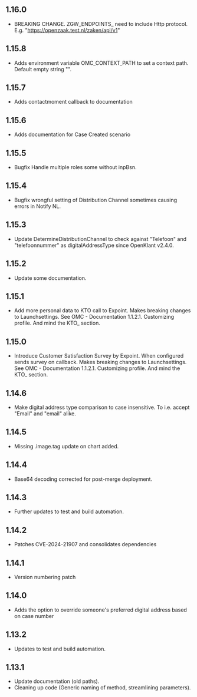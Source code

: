 ## 1.16.0

- BREAKING CHANGE. ZGW_ENDPOINTS_ need to include Http protocol. E.g. "https://openzaak.test.nl/zaken/api/v1" 

## 1.15.8

- Adds environment variable OMC_CONTEXT_PATH to set a context path. Default empty string "".

## 1.15.7

- Adds contactmoment callback to documentation

## 1.15.6 

- Adds documentation for Case Created scenario

## 1.15.5

- Bugfix Handle multiple roles some without inpBsn.

## 1.15.4

- Bugfix wrongful setting of Distribution Channel sometimes causing errors in Notify NL.

## 1.15.3

- Update DetermineDistributionChannel to check against "Telefoon" and "telefoonnummer" as digitalAddressType since OpenKlant v2.4.0.

## 1.15.2

- Update some documentation. 

## 1.15.1

- Add more personal data to KTO call to Expoint. Makes breaking changes to Launchsettings. 
  See OMC - Documentation 1.1.2.1. Customizing profile. And mind the KTO_ section.

## 1.15.0

- Introduce Customer Satisfaction Survey by Expoint. When configured sends survey on callback. Makes breaking changes to Launchsettings. 
  See OMC - Documentation 1.1.2.1. Customizing profile. And mind the KTO_ section. 

## 1.14.6

- Make digital address type comparison to case insensitive. To i.e. accept "Email" and "email" alike.

## 1.14.5

- Missing .image.tag update on chart added.

## 1.14.4

- Base64 decoding corrected for post-merge deployment.

## 1.14.3

- Further updates to test and build automation.

## 1.14.2

- Patches CVE-2024-21907 and consolidates dependencies

## 1.14.1

- Version numbering patch

## 1.14.0

- Adds the option to override someone's preferred digital address based on case number

## 1.13.2

- Updates to test and build automation.

## 1.13.1

- Update documentation (old paths).
- Cleaning up code (Generic naming of method, streamlining parameters).
